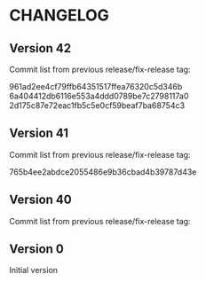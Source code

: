 # CHANGELOG

## Version 42

Commit list from previous release/fix-release tag:

961ad2ee4cf79ffb64351517ffea76320c5d346b
6a404412db6116e553a4ddd0789be7c2798117a0
2d175c87e72eac1fb5c5e0cf59beaf7ba68754c3


## Version 41

Commit list from previous release/fix-release tag:

765b4ee2abdce2055486e9b36cbad4b39787d43e


## Version 40

Commit list from previous release/fix-release tag:




## Version 0

Initial version